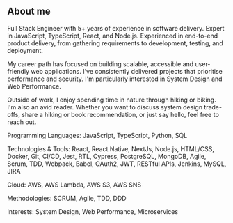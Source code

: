 ## About me

Full Stack Engineer with 5+ years of experience in software delivery. Expert in JavaScript, TypeScript, React, and Node.js. Experienced in end-to-end product delivery, from gathering requirements to development, testing, and deployment. 

My career path has focused on building scalable, accessible and user-friendly web applications. I've consistently delivered projects that prioritise performance and security. I'm particularly interested in System Design and Web Performance.

Outside of work, I enjoy spending time in nature through hiking or biking. I'm also an avid reader. Whether you want to discuss system design trade-offs, share a hiking or book recommendation, or just say hello, feel free to reach out.

Programming Languages: JavaScript, TypeScript, Python, SQL

Technologies & Tools: React, React Native, NextJs, Node.js, HTML/CSS, Docker, Git, CI/CD, Jest, RTL, Cypress, PostgreSQL, MongoDB, Agile, Scrum, TDD, Webpack, Babel, OAuth2, JWT, RESTful APIs, Jenkins, MySQL, JIRA

Cloud: AWS, AWS Lambda, AWS S3, AWS SNS

Methodologies: SCRUM, Agile, TDD, DDD

Interests: System Design, Web Performance, Microservices
